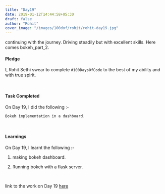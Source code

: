 ```yaml
---
title: "Day19"
date: 2019-01-12T14:44:58+05:30
draft: false
author: "Rohit"
cover_image: "/images/100dof/rohit/rohit-day19.jpg"
---
```

continuing with the journey. Driving steadily but with excellent skills. Here comes bokeh_part_2.
<!--more-->
#### Pledge
I, Rohit Sethi swear to complete `#100DaysOfCode` to the best of my ability and with true spirit.

<br>

#### Task Completed
On Day 19, I did the following :-

```
Bokeh implementation in a dashboard.
```
<br>

#### Learnings
On Day 19, I learnt the following :-

1. making bokeh dashboard.

2. Running bokeh with a flask server.

<br/>

link to the work on Day 19 [here](https://github.com/rohit3463/-100DaysOfCode/tree/master/Day17-20/bokeh_app) 

